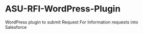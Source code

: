 # ASU-RFI-WordPress-Plugin
WordPress plugin to submit Request For Information requests into Salesforce
